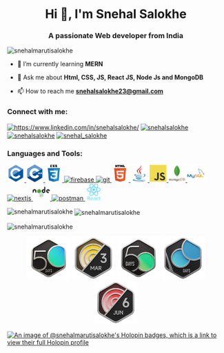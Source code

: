 <h1 align="center">Hi 👋, I'm Snehal Salokhe</h1>
<h3 align="center">A passionate Web developer from India</h3>

<p align="left"> <img src="https://komarev.com/ghpvc/?username=snehalmarutisalokhe&label=Profile%20views&color=0e75b6&style=flat" alt="snehalmarutisalokhe" /> </p>

- 🌱 I’m currently learning **MERN**

- 💬 Ask me about **Html, CSS, JS, React JS, Node Js and MongoDB**

- 📫 How to reach me **snehalsalokhe23@gmail.com**

<h3 align="left">Connect with me:</h3>
<p align="left">
<a href="https://linkedin.com/in/https://www.linkedin.com/in/snehalsalokhe/" target="blank"><img align="center" src="https://raw.githubusercontent.com/rahuldkjain/github-profile-readme-generator/master/src/images/icons/Social/linked-in-alt.svg" alt="https://www.linkedin.com/in/snehalsalokhe/" height="30" width="40" /></a>
<a href="https://www.leetcode.com/snehalsalokhe" target="blank"><img align="center" src="https://raw.githubusercontent.com/rahuldkjain/github-profile-readme-generator/master/src/images/icons/Social/leet-code.svg" alt="snehalsalokhe" height="30" width="40" /></a>
<a href="https://auth.geeksforgeeks.org/user/snehalsalokhe" target="blank"><img align="center" src="https://raw.githubusercontent.com/rahuldkjain/github-profile-readme-generator/master/src/images/icons/Social/geeks-for-geeks.svg" alt="snehalsalokhe" height="30" width="40" /></a>
<a href="https://discord.gg/snehal_salokhe" target="blank"><img align="center" src="https://raw.githubusercontent.com/rahuldkjain/github-profile-readme-generator/master/src/images/icons/Social/discord.svg" alt="snehal_salokhe" height="30" width="40" /></a>
</p>

<h3 align="left">Languages and Tools:</h3>
<p align="left"> <a href="https://www.cprogramming.com/" target="_blank" rel="noreferrer"> <img src="https://raw.githubusercontent.com/devicons/devicon/master/icons/c/c-original.svg" alt="c" width="40" height="40"/> </a> <a href="https://www.w3schools.com/cpp/" target="_blank" rel="noreferrer"> <img src="https://raw.githubusercontent.com/devicons/devicon/master/icons/cplusplus/cplusplus-original.svg" alt="cplusplus" width="40" height="40"/> </a> <a href="https://www.w3schools.com/css/" target="_blank" rel="noreferrer"> <img src="https://raw.githubusercontent.com/devicons/devicon/master/icons/css3/css3-original-wordmark.svg" alt="css3" width="40" height="40"/> </a> <a href="https://firebase.google.com/" target="_blank" rel="noreferrer"> <img src="https://www.vectorlogo.zone/logos/firebase/firebase-icon.svg" alt="firebase" width="40" height="40"/> </a> <a href="https://git-scm.com/" target="_blank" rel="noreferrer"> <img src="https://www.vectorlogo.zone/logos/git-scm/git-scm-icon.svg" alt="git" width="40" height="40"/> </a> <a href="https://www.w3.org/html/" target="_blank" rel="noreferrer"> <img src="https://raw.githubusercontent.com/devicons/devicon/master/icons/html5/html5-original-wordmark.svg" alt="html5" width="40" height="40"/> </a> <a href="https://www.java.com" target="_blank" rel="noreferrer"> <img src="https://raw.githubusercontent.com/devicons/devicon/master/icons/java/java-original.svg" alt="java" width="40" height="40"/> </a> <a href="https://developer.mozilla.org/en-US/docs/Web/JavaScript" target="_blank" rel="noreferrer"> <img src="https://raw.githubusercontent.com/devicons/devicon/master/icons/javascript/javascript-original.svg" alt="javascript" width="40" height="40"/> </a> <a href="https://www.mongodb.com/" target="_blank" rel="noreferrer"> <img src="https://raw.githubusercontent.com/devicons/devicon/master/icons/mongodb/mongodb-original-wordmark.svg" alt="mongodb" width="40" height="40"/> </a> <a href="https://www.mysql.com/" target="_blank" rel="noreferrer"> <img src="https://raw.githubusercontent.com/devicons/devicon/master/icons/mysql/mysql-original-wordmark.svg" alt="mysql" width="40" height="40"/> </a> <a href="https://nextjs.org/" target="_blank" rel="noreferrer"> <img src="https://cdn.worldvectorlogo.com/logos/nextjs-2.svg" alt="nextjs" width="40" height="40"/> </a> <a href="https://nodejs.org" target="_blank" rel="noreferrer"> <img src="https://raw.githubusercontent.com/devicons/devicon/master/icons/nodejs/nodejs-original-wordmark.svg" alt="nodejs" width="40" height="40"/> </a> <a href="https://postman.com" target="_blank" rel="noreferrer"> <img src="https://www.vectorlogo.zone/logos/getpostman/getpostman-icon.svg" alt="postman" width="40" height="40"/> </a> <a href="https://reactjs.org/" target="_blank" rel="noreferrer"> <img src="https://raw.githubusercontent.com/devicons/devicon/master/icons/react/react-original-wordmark.svg" alt="react" width="40" height="40"/> </a> </p>

<p><img align="left" src="https://github-readme-stats.vercel.app/api/top-langs?username=snehalmarutisalokhe&show_icons=true&locale=en&layout=compact" alt="snehalmarutisalokhe" /></p>

<p>&nbsp;<img align="center" src="https://github-readme-stats.vercel.app/api?username=snehalmarutisalokhe&show_icons=true&locale=en" alt="snehalmarutisalokhe" /></p>

<p><img align="center" src="https://github-readme-streak-stats.herokuapp.com/?user=snehalmarutisalokhe&" alt="snehalmarutisalokhe" /></p>


<p align="center">
  <img src="2023-50.gif" alt="LeetCode b1" width="100" height="100"/>
  <img src="2024-03.gif" alt="LeetCode b2" width="100" height="100"/>
  <img src="2024-50.gif" alt="LeetCode b3" width="100" height="100"/>
  <img src="2024-100-new.gif" alt="LeetCode b4" width="100" height="100"/>
  <img src="2024-06.gif" alt="LeetCode b5" width="100" height="100"/>
</p>

[![An image of @snehalmarutisalokhe's Holopin badges, which is a link to view their full Holopin profile](https://holopin.me/snehalmarutisalokhe)](https://holopin.io/@snehalmarutisalokhe)
